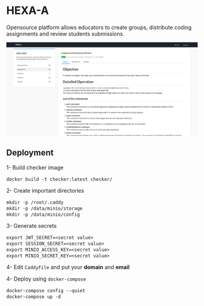 # HEXA-A
Opensource platform allows educators to create groups, distribute coding assignments and review students submissions.

![assignment page](/docs/imgs/sh1.png)

## Deployment
1- Build checker image
```
docker build -t checker:latest checker/
```

2- Create important directories
```
mkdir -p /root/.caddy
mkdir -p /data/minio/storage
mkdir -p /data/minio/config
```

3- Generate secrets
```
export JWT_SECRET=<secret value>
export SESSION_SECRET=<secret value>
export MINIO_ACCESS_KEY=<secret value>
export MINIO_SECRET_KEY=<secret value>
```

4- Edit ```Caddyfile``` and put your **domain** and **email**

4- Deploy using ```docker-compose```
```
docker-compose config --quiet
docker-compose up -d
```

